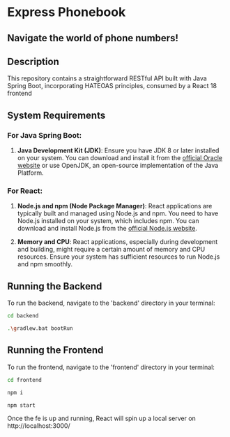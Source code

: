 # Express Phonebook

## Navigate the world of phone numbers!

## Description

This repository contains a straightforward RESTful API built with Java Spring Boot, incorporating HATEOAS principles, consumed by a React 18 frontend


## System Requirements

### For Java Spring Boot:

1. **Java Development Kit (JDK)**: Ensure you have JDK 8 or later installed on your system. You can download and install it from the [official Oracle website](https://www.oracle.com/java/technologies/javase-jdk11-downloads.html) or use OpenJDK, an open-source implementation of the Java Platform.

### For React:

1. **Node.js and npm (Node Package Manager)**: React applications are typically built and managed using Node.js and npm. You need to have Node.js installed on your system, which includes npm. You can download and install Node.js from the [official Node.js website](https://nodejs.org/).

2. **Memory and CPU**: React applications, especially during development and building, might require a certain amount of memory and CPU resources. Ensure your system has sufficient resources to run Node.js and npm smoothly.

## Running the Backend

To run the backend, navigate to the 'backend' directory in your terminal:

```bash
cd backend
```
```bash
.\gradlew.bat bootRun
```

## Running the Frontend

To run the frontend, navigate to the 'frontend' directory in your terminal:

```bash
cd frontend
```

```bash
npm i
```

```bash
npm start
```
Once the fe is up and running, React will spin up a local server on http://localhost:3000/
